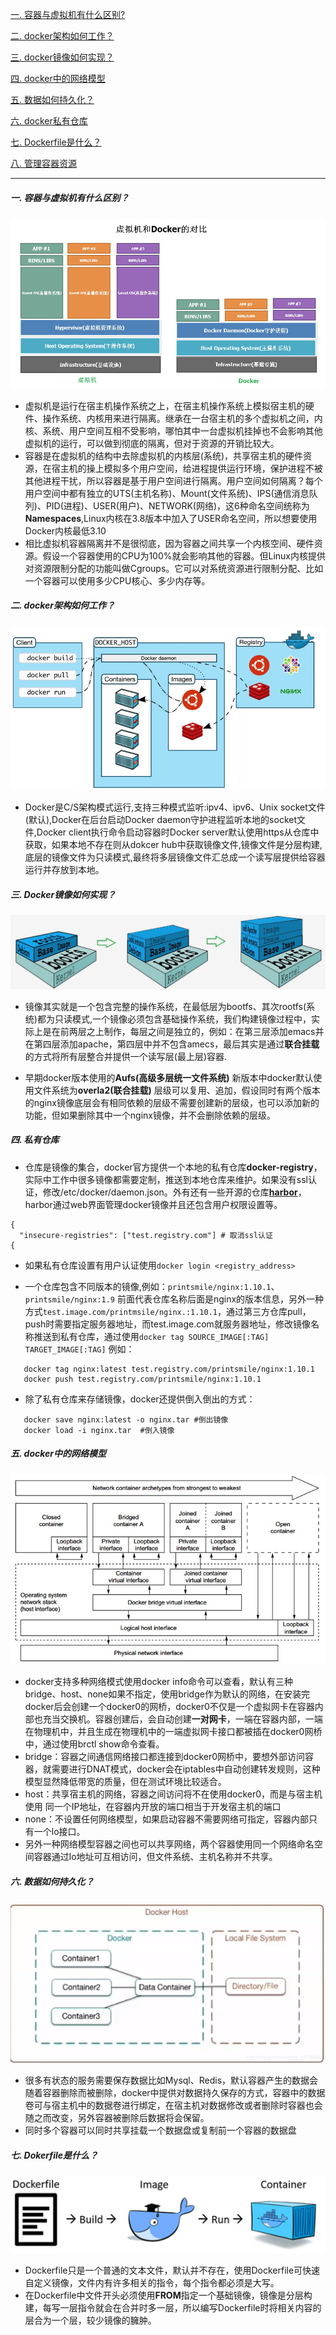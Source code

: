    [一. 容器与虚拟机有什么区别?](https://github.com/Myrecord/Docker/blob/master/README.md)
  
   [二. docker架构如何工作？](https://github.com/Myrecord/Docker/blob/master/README.md)
  
   [三. docker镜像如何实现？](https://github.com/Myrecord/Docker/blob/master/README.md)
  
   [四. docker中的网络模型](https://github.com/Myrecord/Docker/blob/master/README.md)
  
   [五. 数据如何持久化？](https://github.com/Myrecord/Docker/blob/master/README.md)
  
   [六. docker私有仓库](https://github.com/Myrecord/Docker/blob/master/README.md)
  
   [七. Dockerfile是什么？](https://github.com/Myrecord/Docker/blob/master/README.md)
  
   [八. 管理容器资源](https://github.com/Myrecord/Docker/blob/master/README.md)
   
----
##### 一. 容器与虚拟机有什么区别？
![1.jpg](https://github.com/Myrecord/Docker/blob/master/1.jpg)
* 虚拟机是运行在宿主机操作系统之上，在宿主机操作系统上模拟宿主机的硬件、操作系统、内核用来进行隔离。继承在一台宿主机的多个虚拟机之间，内核、系统、用户空间互相不受影响，哪怕其中一台虚拟机挂掉也不会影响其他虚拟机的运行，可以做到彻底的隔离，但对于资源的开销比较大。
* 容器是在虚拟机的结构中去除虚拟机的内核层(系统)，共享宿主机的硬件资源，在宿主机的操上模拟多个用户空间，给进程提供运行环境，保护进程不被其他进程干扰，所以容器是基于用户空间进行隔离。用户空间如何隔离？每个用户空间中都有独立的UTS(主机名称)、Mount(文件系统)、IPS(通信消息队列)、PID(进程)、USER(用户)、NETWORK(网络)，这6种命名空间统称为**Namespaces**,Linux内核在3.8版本中加入了USER命名空间，所以想要使用Docker内核最低3.10
* 相比虚拟机容器隔离并不是很彻底，因为容器之间共享一个内核空间、硬件资源。假设一个容器使用的CPU为100%就会影响其他的容器。但Linux内核提供对资源限制分配的功能叫做Cgroups。它可以对系统资源进行限制分配、比如一个容器可以使用多少CPU核心、多少内存等。

##### 二. docker架构如何工作？
![2.jpg](https://github.com/Myrecord/Docker/blob/master/2.jpg)
* Docker是C/S架构模式运行,支持三种模式监听:ipv4、ipv6、Unix socket文件(默认),Docker在后台启动Docker daemon守护进程监听本地的socket文件,Docker client执行命令启动容器时Docker server默认使用https从仓库中获取，如果本地不存在则从dokcer hub中获取镜像文件,镜像文件是分层构建,底层的镜像文件为只读模式,最终将多层镜像文件汇总成一个读写层提供给容器运行并存放到本地。

##### 三. Docker镜像如何实现？
![3.jpg](https://github.com/Myrecord/Docker/blob/master/3.jpg)
* 镜像其实就是一个包含完整的操作系统，在最低层为bootfs、其次rootfs(系统)都为只读模式,一个镜像必须包含基础操作系统，我们构建镜像过程中，实际上是在前两层之上制作，每层之间是独立的，例如：在第三层添加emacs并在第四层添加apache，第四层中并不包含amecs，最后其实是通过**联合挂载**的方式将所有层整合并提供一个读写层(最上层)容器.

* 早期docker版本使用的**Aufs(高级多层统一文件系统)** 新版本中docker默认使用文件系统为**overla2(联合挂载)** 层级可以复用、追加，假设同时有两个版本的nginx镜像底层会有相同依赖的层级不需要创建新的层级，也可以添加新的功能，但如果删除其中一个nginx镜像，并不会删除依赖的层级。


##### 四. 私有仓库
* 仓库是镜像的集合，docker官方提供一个本地的私有仓库**docker-registry**，实际中工作中很多镜像都需要定制，推送到本地仓库来维护。如果没有ssl认证，修改/etc/docker/daemon.json。外有还有一些开源的仓库[**harbor**](https://github.com/goharbor/harbor)，harbor通过web界面管理docker镜像并且还包含用户权限设置等。
```
{
  "insecure-registries": ["test.registry.com"] # 取消ssl认证
{
```
* 如果私有仓库设置有用户认证使用`docker login <registry_address>`

* 一个仓库包含不同版本的镜像,例如：`printsmile/nginx:1.10.1`、`printsmile/nginx:1.9` 前面代表仓库名称后面是nginx的版本信息，另外一种方式`test.image.com/printmsile/nginx.:1.10.1`，通过第三方仓库pull，push时需要指定服务器地址，而test.image.com就服务器地址，修改镜像名称推送到私有仓库，通过使用`docker tag SOURCE_IMAGE[:TAG] TARGET_IMAGE[:TAG]` 
例如：
```
   docker tag nginx:latest test.registry.com/printsmile/nginx:1.10.1
   docker push test.registry.com/printsmile/nginx:1.10.1
```
* 除了私有仓库来存储镜像，docker还提供倒入倒出的方式：
```
   docker save nginx:latest -o nginx.tar #倒出镜像
   docker load -i nginx.tar  #倒入镜像
```

##### 五. docker中的网络模型
![4.jpg](https://github.com/Myrecord/Docker/blob/master/4.jpg)
* docker支持多种网络模式使用docker info命令可以查看，默认有三种bridge、host、none如果不指定，使用bridge作为默认的网络，在安装完docker后会创建一个docker0的网桥，docker0不仅是一个虚拟网卡在容器内部也充当交换机。容器创建后，会自动创建**一对网卡**，一端在容器内部，一端在物理机中，并且生成在物理机中的一端虚拟网卡接口都被插在docker0网桥中，通过使用brctl show命令查看。
* bridge：容器之间通信网络接口都连接到docker0网桥中，要想外部访问容器，就需要进行DNAT模式，docker会在iptables中自动创建转发规则，这种模型显然降低带宽的质量，但在测试环境比较适合。
* host：共享宿主机的网络，容器之间访问将不在使用docker0，而是与宿主机使用
同一个IP地址，在容器内开放的端口相当于开发宿主机的端口
* none：不设置任何网络模型，如果启动容器不需要网络可指定，容器内部只有一个lo接口。
* 另外一种网络模型容器之间也可以共享网络，两个容器使用同一个网络命名空间容器通过lo地址可互相访问，但文件系统、主机名称并不共享。

##### 六. 数据如何持久化？
![5.png](https://github.com/Myrecord/Docker/blob/master/5.png)
* 很多有状态的服务需要保存数据比如Mysql、Redis，默认容器产生的数据会随着容器删除而被删除，docker中提供对数据持久保存的方式，容器中的数据卷可与宿主机中的数据卷进行绑定，在宿主机对数据修改或者删除时容器也会随之而改变，另外容器被删除后数据将会保留。
* 同时多个容器可以同时共享挂载一个数据盘或复制前一个容器的数据盘

##### 七. Dokerfile是什么？
![6.png](https://github.com/Myrecord/Docker/blob/master/6.png)
* Dockerfile只是一个普通的文本文件，默认并不存在，使用Dockerfile可快速自定义镜像，文件内有许多相关的指令，每个指令都必须是大写。
* 在Dockerfile中文件开头必须使用**FROM**指定一个基础镜像，镜像是分层构建，每写一层指令就会在合并时多一层，所以编写Dockerfile时将相关内容的层合为一个层，较少镜像的臃肿。


